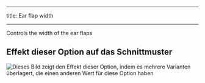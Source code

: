 ***

title: Ear flap width

***

Controls the width of the ear flaps

## Effekt dieser Option auf das Schnittmuster

![Dieses Bild zeigt den Effekt dieser Option, indem es mehrere Varianten überlagert, die einen anderen Wert für diese Option haben](holmes_earwidth_sample.svg "Effekt dieser Option auf das Schnittmuster")
